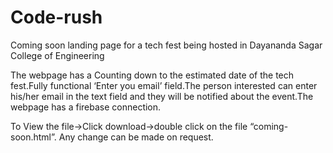 # Code-rush
Coming soon landing page for a tech fest being hosted in Dayananda Sagar College of Engineering

The webpage has a Counting down to the estimated date of the tech fest.Fully functional ‘Enter you email’ field.The person interested can enter his/her email in the text field and they will be notified about the event.The webpage has a firebase connection. 

To View the file->Click download->double click on the file “coming-soon.html”. Any change can be made on request.
